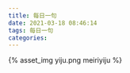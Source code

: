 ```yaml
---
title: 每日一句
date: 2021-03-18 08:46:14
tags: 每日一句
categories:
---
```

{% asset_img yiju.png meiriyiju %}
